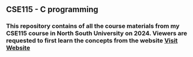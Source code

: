 <h2>CSE115 - C programming</h2>
<h3>This repository contains of all the course materials from my CSE115 course in North South University on 2024. Viewers are requested to first learn the concepts from the website <a href="https://cse115.super.site/">Visit Website</a></h3>
